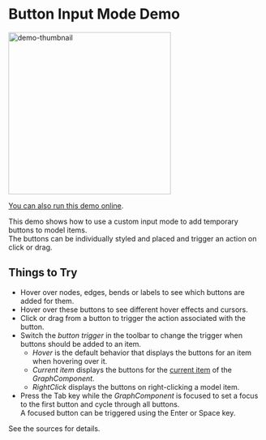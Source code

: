 <!--
 //////////////////////////////////////////////////////////////////////////////
 // @license
 // This file is part of yFiles for HTML.
 // Use is subject to license terms.
 //
 // Copyright (c) by yWorks GmbH, Vor dem Kreuzberg 28,
 // 72070 Tuebingen, Germany. All rights reserved.
 //
 //////////////////////////////////////////////////////////////////////////////
-->
# Button Input Mode Demo

<img src="../../../doc/demo-thumbnails/button-input-mode.webp" alt="demo-thumbnail" height="320"/>

[You can also run this demo online](https://www.yfiles.com/demos/input/button-input-mode/).

This demo shows how to use a custom input mode to add temporary buttons to model items.  
The buttons can be individually styled and placed and trigger an action on click or drag.

## Things to Try

- Hover over nodes, edges, bends or labels to see which buttons are added for them.
- Hover over these buttons to see different hover effects and cursors.
- Click or drag from a button to trigger the action associated with the button.
- Switch the _button trigger_ in the toolbar to change the trigger when buttons should be added to an item.
  - _Hover_ is the default behavior that displays the buttons for an item when hovering over it.
  - _Current item_ displays the buttons for the [current item](https://docs.yworks.com/yfileshtml/#/api/GraphComponent#currentItem) of the _GraphComponent_.
  - _RightClick_ displays the buttons on right-clicking a model item.
- Press the Tab key while the _GraphComponent_ is focused to set a focus to the first button and cycle through all buttons.  
  A focused button can be triggered using the Enter or Space key.

See the sources for details.
